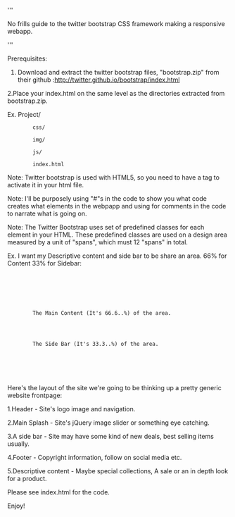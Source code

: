 '''

No frills guide to the twitter bootstrap CSS framework making a responsive webapp.

'''

Prerequisites:
1. Download and extract the twitter bootstrap files,
"bootstrap.zip" from their github :http://twitter.github.io/bootstrap/index.html

2.Place your index.html on the same level as the directories 
extracted from bootstrap.zip.

Ex. 
    Project/

			css/
			
			img/
			
			js/
			
			index.html

Note: Twitter bootstrap is used with HTML5, so you need to have a <!DOCTYPE html> 
tag to activate it in your html file.

Note: I'll be purposely using "#"s in the code to show you what code creates what 
elements in the webpapp and using <!-- --> for comments in the code to narrate what is going on.

Note:
The Twitter Bootstrap uses set of predefined classes for each element in your HTML.
These predefined classes are used on a design area measured by a unit of "spans",
which must 12 "spans" in total.

Ex. I want my Descriptive content and side bar to be share an area. 66% for Content 33% for Sidebar:
<code>
<div class="container">
    <div class="row-fluid">
        <div class="span8">
		The Main Content (It's 66.6..%) of the area.
        </div>
        <div class="span4">
		The Side Bar (It's 33.3..%) of the area.
        </div>
    </div>
</div>
</code>

 Here's the layout of the site we're going to be thinking up a pretty generic website frontpage:
 
1.Header - Site's logo image and navigation.

2.Main Splash - Site's jQuery image slider or something eye catching.

3.A side bar - Site may have some kind of new deals, best selling items usually.

4.Footer - Copyright information, follow on social media etc.

5.Descriptive content - Maybe special collections, A sale or an in depth look for a product.

Please see index.html for the code. 

Enjoy!